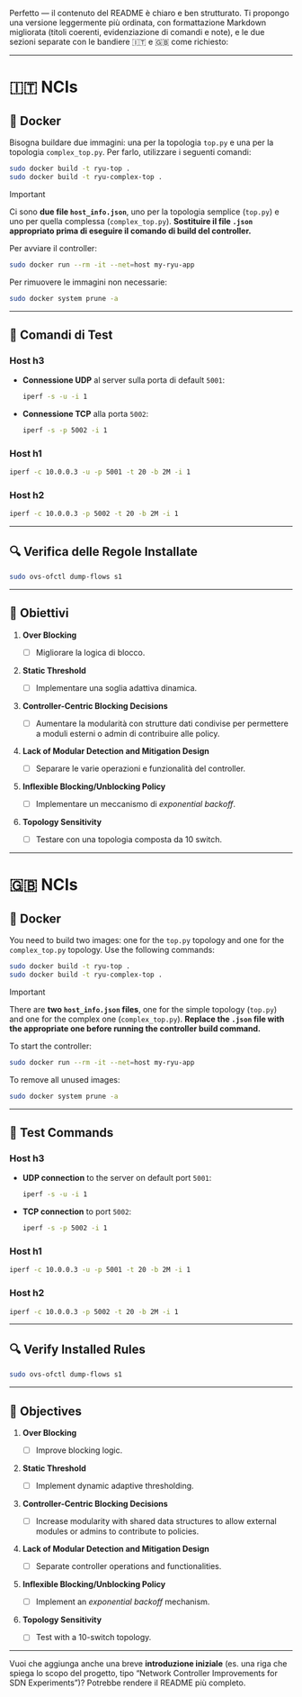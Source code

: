 Perfetto — il contenuto del README è chiaro e ben strutturato. Ti propongo una versione leggermente più ordinata, con formattazione Markdown migliorata (titoli coerenti, evidenziazione di comandi e note), e le due sezioni separate con le bandiere 🇮🇹 e 🇬🇧 come richiesto:

---

# 🇮🇹 NCIs

## 🐳 Docker

Bisogna buildare due immagini: una per la topologia `top.py` e una per la topologia `complex_top.py`.
Per farlo, utilizzare i seguenti comandi:

```bash
sudo docker build -t ryu-top .
sudo docker build -t ryu-complex-top .
```

> [!IMPORTANT]
> Ci sono **due file `host_info.json`**, uno per la topologia semplice (`top.py`) e uno per quella complessa (`complex_top.py`).
> **Sostituire il file `.json` appropriato prima di eseguire il comando di build del controller.**

Per avviare il controller:

```bash
sudo docker run --rm -it --net=host my-ryu-app
```

Per rimuovere le immagini non necessarie:

```bash
sudo docker system prune -a
```

---

## 🧪 Comandi di Test

### Host h3

* **Connessione UDP** al server sulla porta di default `5001`:

  ```bash
  iperf -s -u -i 1
  ```

* **Connessione TCP** alla porta `5002`:

  ```bash
  iperf -s -p 5002 -i 1
  ```

### Host h1

```bash
iperf -c 10.0.0.3 -u -p 5001 -t 20 -b 2M -i 1
```

### Host h2

```bash
iperf -c 10.0.0.3 -p 5002 -t 20 -b 2M -i 1
```

---

## 🔍 Verifica delle Regole Installate

```bash
sudo ovs-ofctl dump-flows s1
```

---

## 🎯 Obiettivi

1. **Over Blocking**

   * [ ] Migliorare la logica di blocco.
2. **Static Threshold**

   * [ ] Implementare una soglia adattiva dinamica.
3. **Controller-Centric Blocking Decisions**

   * [ ] Aumentare la modularità con strutture dati condivise per permettere a moduli esterni o admin di contribuire alle policy.
4. **Lack of Modular Detection and Mitigation Design**

   * [ ] Separare le varie operazioni e funzionalità del controller.
5. **Inflexible Blocking/Unblocking Policy**

   * [ ] Implementare un meccanismo di *exponential backoff*.
6. **Topology Sensitivity**

   * [ ] Testare con una topologia composta da 10 switch.

---

# 🇬🇧 NCIs

## 🐳 Docker

You need to build two images: one for the `top.py` topology and one for the `complex_top.py` topology.
Use the following commands:

```bash
sudo docker build -t ryu-top .
sudo docker build -t ryu-complex-top .
```

> [!IMPORTANT]
> There are **two `host_info.json` files**, one for the simple topology (`top.py`) and one for the complex one (`complex_top.py`).
> **Replace the `.json` file with the appropriate one before running the controller build command.**

To start the controller:

```bash
sudo docker run --rm -it --net=host my-ryu-app
```

To remove all unused images:

```bash
sudo docker system prune -a
```

---

## 🧪 Test Commands

### Host h3

* **UDP connection** to the server on default port `5001`:

  ```bash
  iperf -s -u -i 1
  ```

* **TCP connection** to port `5002`:

  ```bash
  iperf -s -p 5002 -i 1
  ```

### Host h1

```bash
iperf -c 10.0.0.3 -u -p 5001 -t 20 -b 2M -i 1
```

### Host h2

```bash
iperf -c 10.0.0.3 -p 5002 -t 20 -b 2M -i 1
```

---

## 🔍 Verify Installed Rules

```bash
sudo ovs-ofctl dump-flows s1
```

---

## 🎯 Objectives

1. **Over Blocking**

   * [ ] Improve blocking logic.
2. **Static Threshold**

   * [ ] Implement dynamic adaptive thresholding.
3. **Controller-Centric Blocking Decisions**

   * [ ] Increase modularity with shared data structures to allow external modules or admins to contribute to policies.
4. **Lack of Modular Detection and Mitigation Design**

   * [ ] Separate controller operations and functionalities.
5. **Inflexible Blocking/Unblocking Policy**

   * [ ] Implement an *exponential backoff* mechanism.
6. **Topology Sensitivity**

   * [ ] Test with a 10-switch topology.

---

Vuoi che aggiunga anche una breve **introduzione iniziale** (es. una riga che spiega lo scopo del progetto, tipo “Network Controller Improvements for SDN Experiments”)? Potrebbe rendere il README più completo.
